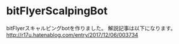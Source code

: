 # bitFlyerScalpingBot

bitFlyerスキャルピングbotを作りました。
解説記事は以下になります。
http://r17u.hatenablog.com/entry/2017/12/06/003734
